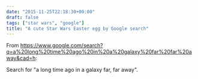 ```yaml
---
date: "2015-11-25T22:18:30+00:00"
draft: false
tags: ["star wars", "google"]
title: "A cute Star Wars Easter egg by Google search"
---
```

From https://www.google.com/search?q=a%20long%20time%20ago%20in%20a%20galaxy%20far%20far%20away&cad=h:

Search for "a long time ago in a galaxy far, far away".

